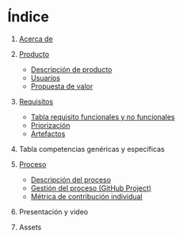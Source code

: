 # Índice


1.  [Acerca de](https://github.com/EduardoMatos05/ProyectoFIS/blob/Primera_Entrega/Acerca_De.md)
    
2.  [Producto](https://github.com/EduardoMatos05/ProyectoFIS/tree/Primera_Entrega/Producto)
    -   [Descripción de producto](https://github.com/EduardoMatos05/ProyectoFIS/blob/Primera_Entrega/Producto/descripcion_del_producto.md)
    -   [Usuarios](https://github.com/EduardoMatos05/ProyectoFIS/blob/Primera_Entrega/Producto/Usuarios.md)
    -   [Propuesta de valor](https://github.com/EduardoMatos05/ProyectoFIS/blob/Primera_Entrega/Producto/propuesta_de_valor.md)
    

3.  [Requisitos](https://github.com/EduardoMatos05/ProyectoFIS/tree/Primera_Entrega/Requisitos)
    -   [Tabla requisito funcionales y no funcionales](https://github.com/EduardoMatos05/ProyectoFIS/blob/Primera_Entrega/Requisitos/tabla_de_requisitos.md)
    -   [Priorización](https://github.com/EduardoMatos05/ProyectoFIS/blob/Primera_Entrega/Requisitos/priorizacion.md)
    -   [Artefactos](https://github.com/EduardoMatos05/ProyectoFIS/blob/Primera_Entrega/Requisitos/Artefactos.md)
    

4.  Tabla competencias genéricas y específicas
    

5.  [Proceso](https://github.com/EduardoMatos05/ProyectoFIS/tree/Primera_Entrega/Proceso)
    -   [Descripción del proceso](https://github.com/EduardoMatos05/ProyectoFIS/blob/Primera_Entrega/Proceso/descripcion_del_proceso.md)
    -   [Gestión del proceso (GitHub Project)](https://github.com/users/EduardoMatos05/projects/2)
    -   [Métrica de contribución individual](https://github.com/EduardoMatos05/ProyectoFIS/blob/Primera_Entrega/Proceso/metrica_de_contribucion.md)
    

6.  Presentación y video
    
7.  Assets